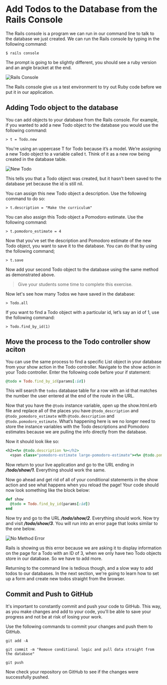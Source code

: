 # Add Todos to the Database from the Rails Console
The Rails console is a program we can run in our command line to talk to the database we just created. We can run the Rails console by typing in the following command:
```shell
$ rails console
```

The prompt is going to be slightly different, you should see a ruby version and an angle bracket at the end.

![Rails Console](/images/add_todos_to_the_database_from_the_rails_console/01.png "Rails Console")

The Rails console give us a test environment to try out Ruby code before we put it in our application.

## Adding Todo object to the database
You can add objects to your database from the Rails console. For example, if you wanted to add a new Todo object to the database you would use the following command:
```shell
> t = Todo.new
```

You're using an uppercase T for Todo because it’s a model. We’re assigning a new Todo object to a variable called t. Think of it as a new row being created in the database table.

![New Todo](/images/add_todos_to_the_database_from_the_rails_console/02.png "New Todo")

This tells you that a Todo object was created, but it hasn’t been saved to the database yet because the id is still nil.

You can assign this new Todo object a description. Use the following command to do so:
```shell
> t.description = "Make the curriculum"
```
You can also assign this Todo object a Pomodoro estimate. Use the following command:
```shell
> t.pomodoro_estimate = 4
```

Now that you've set the description and Pomodoro estimate of the new Todo object, you want to save it to the database. You can do that by using the following command;
```shell
> t.save
```

Now add your second Todo object to the database using the same method as demonstrated above.

>Give your students some time to complete this exercise.

Now let's see how many Todos we have saved in the database:
```shell
> Todo.all
```

If you want to find a Todo object with a particular id, let’s say an id of 1, use the following command:
```shell
> Todo.find_by_id(1)
```

## Move the process to the Todo controller show aciton
You can use the same process to find a specific List object in your database from your show action in the Todo controller. Navigate to the show action in your Todo controller. Enter the following code before your if statement:
```ruby
@todo = Todo.find_by_id(params[:id])
```

This will search the `todos` database table for a row with an id that matches the number the user entered at the end of the route in the URL.

Now that you have the `@todo` instance variable, open up the show.html.erb file and replace all of the places you have `@todo_description` and `@todo_pomodoro_estimate` with `@todo.description` and `@todo.pomodoro_estimate`. What’s happening here is we no longer need to store the instance variables with the Todo descriptions and Pomodoro estimates because we are pulling the info directly from the database.

Now it should look like so:
```ruby
<h2><%= @todo.description %></h2>
  <span class="pomodoro-estimate large-pomodoro-estimate"><%= @todo.pomodoro_estimate %> Pomodoros</span>
```
   
Now return to your live application and go to the URL ending in ***/todo/show/1***. Everything should work the same.

Now go ahead and get rid of all of your conditional statements in the show action and see what happens when you reload the page! Your code should now look something like the block below:
```ruby
def show
  @todo = Todo.find_by_id(params[:id])
end
```

Now try and go to the URL ***/todo/show/2***. Everything should work. Now try and visit ***/todo/show/3***. You will run into an error page that looks similar to the one below.

![No Method Error](/images/add_todos_to_the_database_from_the_rails_console/03.png "No Method Error")

Rails is showing us this error because we are asking it to display information on the page for a Todo with an ID of 3, when we only have two Todo objects store in our database. So we have to add more.

Returning to the command line is tedious though, and a slow way to add todos to our databases. In the next section, we're going to learn how to set up a form and create new todos straight from the browser.

## Commit and Push to GitHub
It's important to constantly commit and push your code to GitHub. This way, as you make changes and add to your code, you'll be able to save your progress and not be at risk of losing your work.

Use the following commands to commit your changes and push them to GitHub.

```shell
git add -A
```

```shell
git commit -m "Remove conditional logic and pull data straight from the database"
```

```shell
git push
```

Now check your repository on GitHub to see if the changes were successfully pushed.
